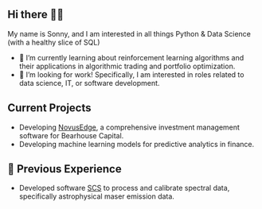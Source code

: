 ## Hi there 👋🏻

My name is Sonny, and I am interested in all things Python & Data Science (with a healthy slice of SQL)

- 🌱 I’m currently learning about reinforcement learning algorithms and their applications in algorithmic trading and portfolio optimization.
- 🤔 I’m looking for work! Specifically, I am interested in roles related to data science, IT, or software development.

##  Current Projects
- Developing [NovusEdge](https://github.com/arcturuscodez/NovusEdge), a comprehensive investment management software for Bearhouse Capital.
- Developing machine learning models for predictive analytics in finance.

## 🔭 Previous Experience
- Developed software [SCS](https://github.com/arcturuscodez/Spectral-Calibration-Software) to process and calibrate spectral data, specifically astrophysical maser emission data.
